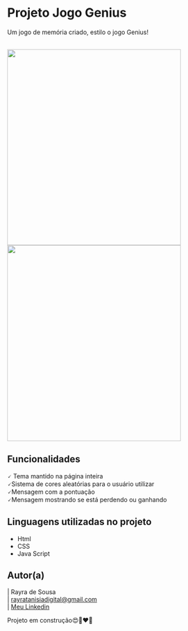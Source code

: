  # Projeto Jogo Genius
Um jogo de memória criado, estilo o jogo Genius!<br> <br>

<p aligns="center"> <img src="gif/Animação 1.gif" width="400" height="450">    <img src="gif/Animação 2.gif" width="400" height="450"> </p>

## Funcionalidades

🗸 Tema mantido na página inteira <br>
🗸Sistema de cores aleatórias para o usuário utilizar<br>
🗸Mensagem com a pontuação<br>
🗸Mensagem mostrando se está perdendo ou ganhando<br>


## Linguagens utilizadas no projeto
* Html
* CSS
* Java Script

## Autor(a)

| Rayra de Sousa <br>
| rayratanisiadigital@gmail.com<br>
| [Meu Linkedin](https://www.linkedin.com/in/rayra-tanisia-sousa-624578204/)

Projeto  em construção😍🥰❤️🚧
